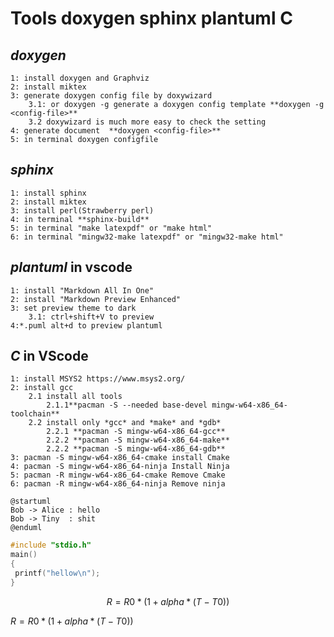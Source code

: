 # Tools **doxygen** **sphinx** **plantuml** **C**
## *doxygen*
    1: install doxygen and Graphviz  
    2: install miktex 
    3: generate doxygen config file by doxywizard  
        3.1: or doxygen -g generate a doxygen config template **doxygen -g <config-file>**
        3.2 doxywizard is much more easy to check the setting
    4: generate document  **doxygen <config-file>**   
    5: in terminal doxygen configfile  
## *sphinx*  
    1: install sphinx  
    2: install miktex  
    3: install perl(Strawberry perl)  
    4: in terminal **sphinx-build**
    5: in terminal "make latexpdf" or "make html" 
    6: in terminal "mingw32-make latexpdf" or "mingw32-make html"  
## *plantuml* in vscode
    1: install "Markdown All In One"
    2: install "Markdown Preview Enhanced"
    3: set preview theme to dark
        3.1: ctrl+shift+V to preview
    4:*.puml alt+d to preview plantuml
## *C* in VScode
    1: install MSYS2 https://www.msys2.org/
    2: install gcc
        2.1 install all tools 
            2.1.1**pacman -S --needed base-devel mingw-w64-x86_64-toolchain**
        2.2 install only *gcc* and *make* and *gdb*
            2.2.1 **pacman -S mingw-w64-x86_64-gcc** 
            2.2.2 **pacman -S mingw-w64-x86_64-make**
            2.2.2 **pacman -S mingw-w64-x86_64-gdb**
    3: pacman -S mingw-w64-x86_64-cmake install Cmake
    4: pacman -S mingw-w64-x86_64-ninja Install Ninja
    5: pacman -R mingw-w64-x86_64-cmake Remove Cmake
    6: pacman -R mingw-w64-x86_64-ninja Remove ninja

```plantuml
@startuml
Bob -> Alice : hello
Bob -> Tiny  : shit
@enduml
```

```C
#include "stdio.h"
main()
{
 printf("hellow\n");
}
```
```math
    R = R0 * (1 + alpha * (T - T0))
```
$R = R0 * (1 + alpha * (T - T0))$



